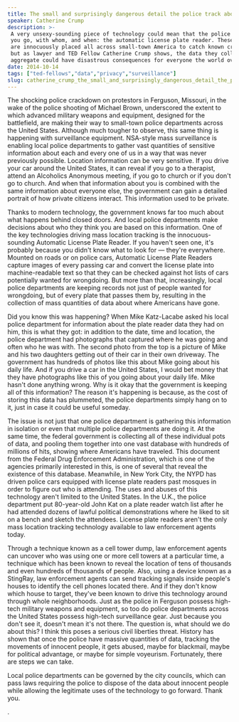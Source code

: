 ```yaml
---
title: The small and surprisingly dangerous detail the police track about you
speaker: Catherine Crump
description: >-
 A very unsexy-sounding piece of technology could mean that the police know where
 you go, with whom, and when: the automatic license plate reader. These cameras
 are innocuously placed all across small-town America to catch known criminals,
 but as lawyer and TED Fellow Catherine Crump shows, the data they collect in
 aggregate could have disastrous consequences for everyone the world over.
date: 2014-10-14
tags: ["ted-fellows","data","privacy","surveillance"]
slug: catherine_crump_the_small_and_surprisingly_dangerous_detail_the_police_track_about_you
---
```


The shocking police crackdown on protestors in Ferguson, Missouri, in the wake of the
police shooting of Michael Brown, underscored the extent to which advanced military
weapons and equipment, designed for the battlefield, are making their way to small-town
police departments across the United States. Although much tougher to observe, this same
thing is happening with surveillance equipment. NSA-style mass surveillance is enabling
local police departments to gather vast quantities of sensitive information about each
and every one of us in a way that was never previously possible. Location information can 
be very sensitive. If you drive your car around the United States, it can reveal if you go
 to a therapist, attend an Alcoholics Anonymous meeting, if you go to church or if you
don't go to church. And when that information about you is combined with the same
information about everyone else, the government can gain a detailed portrait of how
private citizens interact. This information used to be private.

Thanks to modern technology, the government knows far too much about what happens behind
closed doors. And local police departments make decisions about who they think you are
based on this information. One of the key technologies driving mass location tracking is
the innocuous-sounding Automatic License Plate Reader. If you haven't seen one, it's
probably because you didn't know what to look for — they're everywhere. Mounted on roads
or on police cars, Automatic License Plate Readers capture images of every passing car
and convert the license plate into machine-readable text so that they can be checked
against hot lists of cars potentially wanted for wrongdoing. But more than that,
increasingly, local police departments are keeping records not just of people wanted for
wrongdoing, but of every plate that passes them by, resulting in the collection of mass
quantities of data about where Americans have gone.

Did you know this was happening? When Mike Katz-Lacabe asked his local police department
for information about the plate reader data they had on him, this is what they got: in
addition to the date, time and location, the police department had photographs that
captured where he was going and often who he was with. The second photo from the top is a
picture of Mike and his two daughters getting out of their car in their own driveway. The
government has hundreds of photos like this about Mike going about his daily life. And if
you drive a car in the United States, I would bet money that they have photographs like
this of you going about your daily life. Mike hasn't done anything wrong. Why is it okay
that the government is keeping all of this information? The reason it's happening is
because, as the cost of storing this data has plummeted, the police departments simply
hang on to it, just in case it could be useful someday.

The issue is not just that one police department is gathering this information in
isolation or even that multiple police departments are doing it. At the same time, the
federal government is collecting all of these individual pots of data, and pooling them
together into one vast database with hundreds of millions of hits, showing where
Americans have traveled. This document from the Federal Drug Enforcement Administration,
which is one of the agencies primarily interested in this, is one of several that reveal 
the existence of this database. Meanwhile, in New York City, the NYPD has driven police
cars equipped with license plate readers past mosques in order to figure out who is
attending. The uses and abuses of this technology aren't limited to the United States. In
the U.K., the police department put 80-year-old John Kat on a plate reader watch list
after he had attended dozens of lawful political demonstrations where he liked to sit on a
bench and sketch the attendees. License plate readers aren't the only mass location
tracking technology available to law enforcement agents today.

Through a technique known as a cell tower dump, law enforcement agents can uncover who was
using one or more cell towers at a particular time, a technique which has been known to
reveal the location of tens of thousands and even hundreds of thousands of people. Also,
using a device known as a StingRay, law enforcement agents can send tracking signals
inside people's houses to identify the cell phones located there. And if they don't know
which house to target, they've been known to drive this technology around through whole
neighborhoods. Just as the police in Ferguson possess high-tech military weapons and
equipment, so too do police departments across the United States possess high-tech
surveillance gear. Just because you don't see it, doesn't mean it's not there. The question
is, what should we do about this? I think this poses a serious civil liberties threat.
History has shown that once the police have massive quantities of data, tracking the
movements of innocent people, it gets abused, maybe for blackmail, maybe for political
advantage, or maybe for simple voyeurism. Fortunately, there are steps we can
take.

Local police departments can be governed by the city councils, which can pass laws
requiring the police to dispose of the data about innocent people while allowing the
legitimate uses of the technology to go forward. Thank you. 

.

<!--
ad_duration=3.33
event="TEDGlobal 2014"
external_start_time=0
has_talk_citation=0
intro_duration=11.82
is_subtitle_required="False"
is_talk_featured="True"
language="en"
language_swap="False"
native_language="en"
number_of_related_talks=6
number_of_speakers=1
number_of_subtitled_videos=32
number_of_tags=4
number_of_talk_download_languages=32
number_of_talk_more_resources=1
number_of_talk_recommendations=0
number_of_talks_take_actions=0
post_ad_duration=0.83
published_timestamp="2014-12-11 16:02:10"
recording_date="2014-10-14"
speaker_description="Attorney + privacy advocate"
speaker_is_published=1
speaker_name="Catherine Crump"
talk_name="The small and surprisingly dangerous detail the police track about you"
talks_tags=["ted-fellows","data","privacy","surveillance"]
talks_take_action=[]
url_audio="https://download.ted.com/talks/CatherineCrump_2014G.mp3?apikey=acme-roadrunner"
url_photo_speaker="https://pe.tedcdn.com/images/ted/dacacb698fdcd14db8adb6f84a5b8e10c2071e91_254x191.jpg"
url_photo_talk="https://pe.tedcdn.com/images/ted/362eb0e4bebcaeaaa4c4f05da5a5154919471656_2880x1620.jpg"
url_webpage="https://www.ted.com/talks/catherine_crump_the_small_and_surprisingly_dangerous_detail_the_police_track_about_you"
video_type_name="TED Stage Talk"
-->